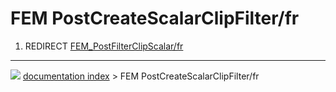 # FEM PostCreateScalarClipFilter/fr
1.  REDIRECT [FEM\_PostFilterClipScalar/fr](FEM_PostFilterClipScalar/fr.md)



---
![](images/Right_arrow.png) [documentation index](../README.md) > FEM PostCreateScalarClipFilter/fr
